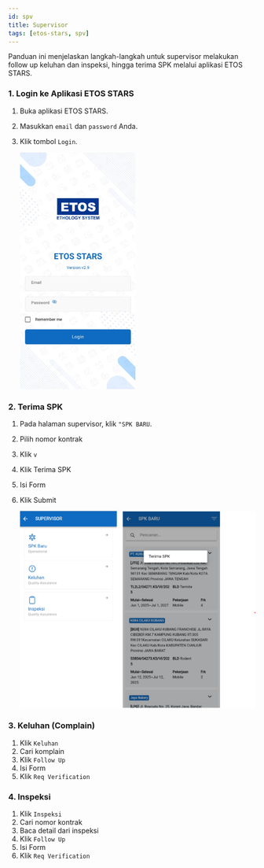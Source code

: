 ```yaml
---
id: spv
title: Supervisor
tags: [etos-stars, spv]
---
```

Panduan ini menjelaskan langkah-langkah untuk supervisor melakukan follow up keluhan dan inspeksi, hingga terima SPK melalui aplikasi ETOS STARS.


### 1. Login ke Aplikasi ETOS STARS

1. Buka aplikasi ETOS STARS.
2. Masukkan `email` dan `password` Anda.
3. Klik tombol `Login`.

    ![Login](./img/login.png)

### 2. Terima SPK
1. Pada halaman supervisor, klik `"SPK BARU`.
2. Pilih nomor kontrak
3. Klik `v`
4. Klik Terima SPK
5. Isi Form
6. Klik Submit

    ![Klik Leave](./img/terima-spk.png)

### 3. Keluhan (Complain)
1. Klik `Keluhan`
2. Cari komplain
3. Klik `Follow Up`
4. Isi Form
5. Klik `Req Verification`

### 4. Inspeksi
1. Klik `Inspeksi`
2. Cari nomor kontrak
3. Baca detail dari inspeksi
4. Klik `Follow Up`
5. Isi Form
5. Klik `Req Verification`